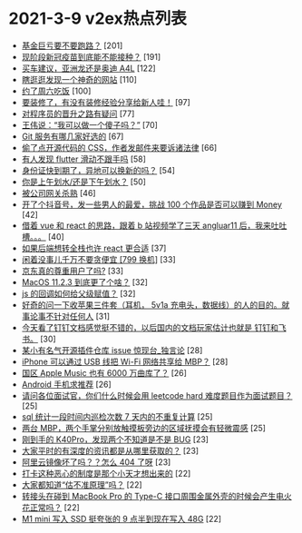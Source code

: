 # 2021-3-9 v2ex热点列表

+ [基金巨亏要不要跑路？](https://www.v2ex.com/t/759849#reply201) [201]
+ [现阶段新冠疫苗到底能不能接种？](https://www.v2ex.com/t/759870#reply191) [191]
+ [买车建议，亚洲龙还是奥迪 A4L](https://www.v2ex.com/t/759837#reply122) [122]
+ [瞎逛逛发现一个神奇的网站](https://www.v2ex.com/t/759809#reply110) [110]
+ [约了周六吃饭](https://www.v2ex.com/t/759806#reply100) [100]
+ [要装修了，有没有装修经验分享给新人哇！](https://www.v2ex.com/t/759859#reply97) [97]
+ [对程序员的晋升之路有疑问](https://www.v2ex.com/t/759815#reply77) [77]
+ [王伟说：“我可以做一个傻子吗？”](https://www.v2ex.com/t/759805#reply70) [70]
+ [Git 服务有哪几家好选的](https://www.v2ex.com/t/759966#reply67) [67]
+ [偷了点开源代码的 CSS，作者发邮件来要诉诸法律](https://www.v2ex.com/t/759932#reply66) [66]
+ [有人发现 flutter 滑动不跟手吗](https://www.v2ex.com/t/759885#reply58) [58]
+ [身份证快到期了，异地可以换新的吗？](https://www.v2ex.com/t/759929#reply54) [54]
+ [你是上午划水/还是下午划水？](https://www.v2ex.com/t/759971#reply50) [50]
+ [被公司网关杀熟](https://www.v2ex.com/t/759819#reply46) [46]
+ [开了个抖音号，发一些男人的最爱，挑战 100 个作品是否可以赚到 Money](https://www.v2ex.com/t/759858#reply42) [42]
+ [借着 vue 和 react 的思路，跟着 b 站视频学了三天 angluar11 后，我来吐吐槽。。。](https://www.v2ex.com/t/759986#reply40) [40]
+ [如果后端想转全栈也许 react 更合适](https://www.v2ex.com/t/759876#reply37) [37]
+ [闲着没事儿千万不要贪便宜 [799 换机]](https://www.v2ex.com/t/759816#reply33) [33]
+ [京东真的尊重用户了吗?](https://www.v2ex.com/t/760055#reply33) [33]
+ [MacOS 11.2.3 到底更了个啥？](https://www.v2ex.com/t/759822#reply32) [32]
+ [js 的回调如何给父级赋值？](https://www.v2ex.com/t/760049#reply32) [32]
+ [好奇的问一下收苹果三件套（耳机， 5v1a 充电头，数据线）的人的目的。就事论事不针对任何人](https://www.v2ex.com/t/759975#reply31) [31]
+ [今天看了钉钉文档感觉挺不错的，以后国内的文档玩家估计也就是 钉钉和飞书。](https://www.v2ex.com/t/759864#reply30) [30]
+ [某小有名气开源插件仓库 issue 惊现台_独言论](https://www.v2ex.com/t/760013#reply28) [28]
+ [iPhone 可以通过 USB 线把 Wi-Fi 网络共享给 MBP？](https://www.v2ex.com/t/760016#reply28) [28]
+ [国区 Apple Music 也有 6000 万曲库了？](https://www.v2ex.com/t/759846#reply26) [26]
+ [Android 手机求推荐](https://www.v2ex.com/t/760017#reply26) [26]
+ [请问各位面试官，你们什么时候会用 leetcode hard 难度题目作为面试题目？](https://www.v2ex.com/t/759810#reply25) [25]
+ [sql 统计一段时间内巡检次数 7 天内的不重复计算](https://www.v2ex.com/t/759812#reply25) [25]
+ [两台 MBP，两个手掌分别放触摸板旁边的区域抚摸会有轻微震感](https://www.v2ex.com/t/759917#reply25) [25]
+ [刚到手的 K40Pro，发现两个不知道是不是 BUG](https://www.v2ex.com/t/759845#reply23) [23]
+ [大家平时的有深度的资讯都是从哪里获取的？](https://www.v2ex.com/t/759850#reply23) [23]
+ [阿里云镜像坏了吗？？怎么 404 了呀](https://www.v2ex.com/t/760011#reply23) [23]
+ [打卡这种恶心的制度是那个小天才想出来的](https://www.v2ex.com/t/759818#reply22) [22]
+ [大家都知道“估不准原理”吗？](https://www.v2ex.com/t/760089#reply22) [22]
+ [转接头在碰到 MacBook Pro 的 Type-C 接口周围金属外壳的时候会产生电火花正常吗？](https://www.v2ex.com/t/759853#reply22) [22]
+ [M1 mini 写入 SSD 挺夸张的 9 点半到现在写入 48G](https://www.v2ex.com/t/759950#reply22) [22]
